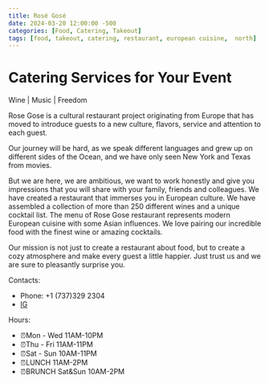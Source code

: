 ```yaml
---
title: Rosé Gosé
date: 2024-03-20 12:00:00 -500
categories: [Food, Catering, Takeout]
tags: [food, takeout, catering, restaurant, european cuisine,  north]
---
```


# Catering Services for Your Event

Wine | Music | Freedom



Rose Gose is a cultural restaurant project originating from Europe that has moved to introduce guests to a new culture, flavors, service and attention to each guest.

Our journey will be hard, as we speak different languages and grew up on different sides of the Ocean, and we have only seen New York and Texas from movies.

But we are here, we are ambitious, we want to work honestly and give you impressions that you will share with your family, friends and colleagues.
We have created a restaurant that immerses you in European culture. We have assembled a collection of more than 250 different wines and a unique cocktail list. The menu of Rose Gose restaurant represents modern European cuisine with some Asian influences. We love pairing our incredible food with the finest wine or amazing cocktails.

Our mission is not just to create a restaurant about food, but to create a cozy atmosphere and make every guest a little happier. Just trust us and we are sure to pleasantly surprise you.

Contacts:
* Phone: +1 (737)329 2304
* [IG](https://www.instagram.com/rose_gose_austin/)

Hours:
* ⏰Mon - Wed 11AM-10PM
* ⏰Thu - Fri 11AM-11PM
* ⏰Sat - Sun 10AM-11PM
* ⏰LUNCH 11AM-2PM
* ⏰BRUNCH Sat&Sun 10AM-2PM